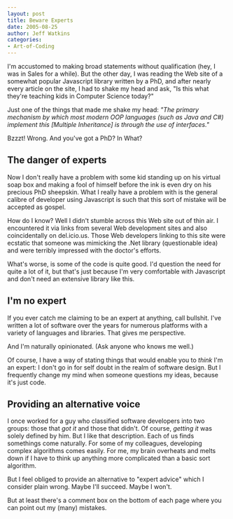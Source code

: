 ```yaml
---
layout: post
title: Beware Experts
date: 2005-08-25
author: Jeff Watkins
categories:
- Art-of-Coding
---
```


I'm accustomed to making broad statements without qualification (hey, I was in Sales for a while). But the other day, I was reading the Web site of a somewhat popular Javascript library written by a PhD, and after nearly every article on the site, I had to shake my head and ask, "Is this what they're teaching kids in Computer Science today?"

Just one of the things that made me shake my head: *"The primary mechanism by which most modern OOP languages (such as Java and C#) implement this [Multiple Inheritance] is through the use of interfaces."*

Bzzzt! Wrong. And you've got a PhD? In What?
<!--more-->
## The danger of experts ##

Now I don't really have a problem with some kid standing up on his virtual soap box and making a fool of himself before the ink is even dry on his precious PhD sheepskin. What I really have a problem with is the general calibre of developer using Javascript is such that this sort of mistake will be accepted as gospel.

How do I know? Well I didn't stumble across this Web site out of thin air. I encountered it via links from several Web development sites and also coincidentally on del.icio.us. Those Web developers linking to this site were ecstatic that someone was mimicking the .Net library (questionable idea) and were terribly impressed with the doctor's efforts.

What's worse, is some of the code is quite good. I'd question the need for quite a lot of it, but that's just because I'm very comfortable with Javascript and don't need an extensive library like this.

## I'm no expert ##

If you ever catch me claiming to be an expert at anything, call bullshit. I've written a lot of software over the years for numerous platforms with a variety of languages and libraries. That gives me perspective.

And I'm naturally opinionated. (Ask anyone who knows me well.)

Of course, I have a way of stating things that would enable you to *think* I'm an expert: I don't go in for self doubt in the realm of software design. But I frequently change my mind when someone questions my ideas, because it's just code.

## Providing an alternative voice ##

I once worked for a guy who classified software developers into two groups: those that *got it* and those that didn't. Of course, *getting it* was solely defined by him. But I like that description. Each of us finds somethings come naturally. For some of my colleagues, developing complex algorithms comes easily. For me, my brain overheats and melts down if I have to think up anything more complicated than a basic sort algorithm.

But I feel obliged to provide an alternative to "expert advice" which I consider plain wrong. Maybe I'll succeed. Maybe I won't.

But at least there's a comment box on the bottom of each page where you can point out my (many) mistakes.